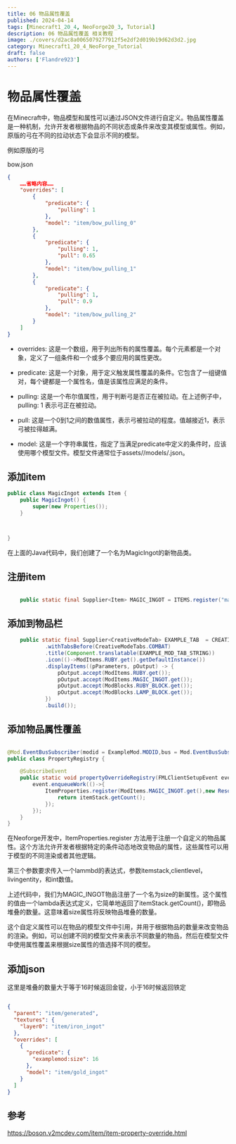 ```yaml
---
title: 06 物品属性覆盖
published: 2024-04-14
tags: [Minecraft1_20_4, NeoForge20_3, Tutorial]
description: 06 物品属性覆盖 相关教程
image: ./covers/d2ac8a0065079277912f5e2df2d019b19d62d3d2.jpg
category: Minecraft1_20_4_NeoForge_Tutorial
draft: false
authors: ['Flandre923']
---
```

# 物品属性覆盖

在Minecraft中，物品模型和属性可以通过JSON文件进行自定义。物品属性覆盖是一种机制，允许开发者根据物品的不同状态或条件来改变其模型或属性。例如，原版的弓在不同的拉动状态下会显示不同的模型。

例如原版的弓

bow.json

```json
{ 
    ……省略内容……
    "overrides": [
        {
            "predicate": {
                "pulling": 1
            },
            "model": "item/bow_pulling_0"
        },
        {
            "predicate": {
                "pulling": 1,
                "pull": 0.65
            },
            "model": "item/bow_pulling_1"
        },
        {
            "predicate": {
                "pulling": 1,
                "pull": 0.9
            },
            "model": "item/bow_pulling_2"
        }
    ]
}
```
- overrides: 这是一个数组，用于列出所有的属性覆盖。每个元素都是一个对象，定义了一组条件和一个或多个要应用的属性更改。

- predicate: 这是一个对象，用于定义触发属性覆盖的条件。它包含了一组键值对，每个键都是一个属性名，值是该属性应满足的条件。

- pulling: 这是一个布尔值属性，用于判断弓是否正在被拉动。在上述例子中，pulling: 1 表示弓正在被拉动。

- pull: 这是一个0到1之间的数值属性，表示弓被拉动的程度。值越接近1，表示弓被拉得越满。

- model: 这是一个字符串属性，指定了当满足predicate中定义的条件时，应该使用哪个模型文件。模型文件通常位于assets/<namespace/>/models/<model/>.json。

## 添加item 

```java
public class MagicIngot extends Item {
    public MagicIngot() {
        super(new Properties());
    }



}
```
在上面的Java代码中，我们创建了一个名为MagicIngot的新物品类。

## 注册item

```java

    public static final Supplier<Item> MAGIC_INGOT = ITEMS.register("magic_ingot", MagicIngot::new);

```

## 添加到物品栏

```java
    public static final Supplier<CreativeModeTab> EXAMPLE_TAB  = CREATIVE_MODE_TABS.register("example_tab",() -> CreativeModeTab.builder()
            .withTabsBefore(CreativeModeTabs.COMBAT)
            .title(Component.translatable(EXAMPLE_MOD_TAB_STRING))
            .icon(()->ModItems.RUBY.get().getDefaultInstance())
            .displayItems((pParameters, pOutput) -> {
                pOutput.accept(ModItems.RUBY.get());
                pOutput.accept(ModItems.MAGIC_INGOT.get());
                pOutput.accept(ModBlocks.RUBY_BLOCK.get());
                pOutput.accept(ModBlocks.LAMP_BLOCK.get());
            })
            .build());
```

## 添加物品属性覆盖

```java

@Mod.EventBusSubscriber(modid = ExampleMod.MODID,bus = Mod.EventBusSubscriber.Bus.MOD,value = Dist.CLIENT)
public class PropertyRegistry {

    @SubscribeEvent
    public static void propertyOverrideRegistry(FMLClientSetupEvent event){
        event.enqueueWork(()->{
            ItemProperties.register(ModItems.MAGIC_INGOT.get(),new ResourceLocation(ExampleMod.MODID,"size"),(itemStack,level,livingEntity,num)->{
                return itemStack.getCount();
            });
        });
    }
}

```

在Neoforge开发中，ItemProperties.register 方法用于注册一个自定义的物品属性。这个方法允许开发者根据特定的条件动态地改变物品的属性，这些属性可以用于模型的不同渲染或者其他逻辑。

第三个参数要求传入一个lammbd的表达式，参数itemstack,clientlevel，livingentity，和int数值。

上述代码中，我们为MAGIC_INGOT物品注册了一个名为size的新属性。这个属性的值由一个lambda表达式定义，它简单地返回了itemStack.getCount()，即物品堆叠的数量。这意味着size属性将反映物品堆叠的数量。

这个自定义属性可以在物品的模型文件中引用，并用于根据物品的数量来改变物品的渲染。例如，可以创建不同的模型文件来表示不同数量的物品，然后在模型文件中使用属性覆盖来根据size属性的值选择不同的模型。

## 添加json

这里是堆叠的数量大于等于16时候返回金锭，小于16时候返回铁定

```json

{
  "parent": "item/generated",
  "textures": {
    "layer0": "item/iron_ingot"
  },
  "overrides": [
    {
      "predicate": {
        "examplemod:size": 16
      },
      "model": "item/gold_ingot"
    }
  ]
}

```
## 参考

https://boson.v2mcdev.com/item/item-property-override.html